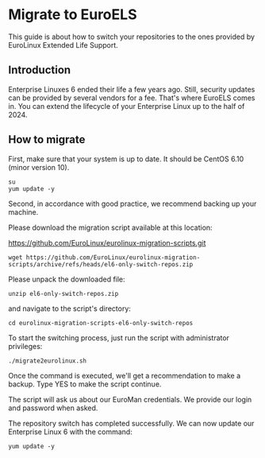 # Migrate to EuroELS

This guide is about how to switch your repositories to the ones provided by EuroLinux Extended Life Support.

## Introduction

Enterprise Linuxes 6 ended their life a few years ago. Still, security updates can be provided by several vendors for a fee. That's where EuroELS comes in. You can extend the lifecycle of your Enterprise Linux up to the half of 2024.

## How to migrate

First, make sure that your system is up to date. It should be CentOS 6.10 (minor version 10).

```
su
yum update -y
```

Second, in accordance with good practice, we recommend backing up your machine.

Please download the migration script available at this location:

https://github.com/EuroLinux/eurolinux-migration-scripts.git 

```
wget https://github.com/EuroLinux/eurolinux-migration-scripts/archive/refs/heads/el6-only-switch-repos.zip
```

Please unpack the downloaded file:

```
unzip el6-only-switch-repos.zip
```

and navigate to the script's directory:

```
cd eurolinux-migration-scripts-el6-only-switch-repos
```

To start the switching process, just run the script with administrator privileges:

```
./migrate2eurolinux.sh
```

Once the command is executed, we'll get a recommendation to make a backup. Type YES to make the script continue.

The script will ask us about our EuroMan credentials. We provide our login and password when asked.

The repository switch has completed successfully. We can now update our Enterprise Linux 6 with the command:

```
yum update -y
```

